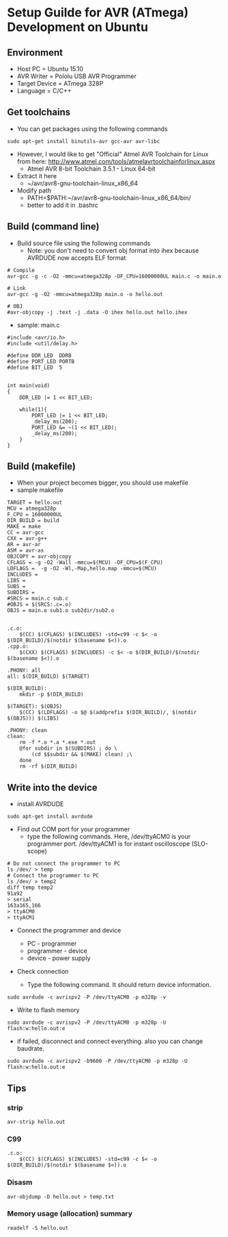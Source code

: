 # Setup Guilde for AVR (ATmega) Development on Ubuntu

## Environment
* Host PC = Ubuntu 15.10
* AVR Writer = Pololu USB AVR Programmer
* Target Device = ATmega 328P
* Language = C/C++

## Get toolchains
* You can get packages using the following commands
```
sudo apt-get install binutils-avr gcc-avr avr-libc
```

* However, I would like to get "Official" Atmel AVR Toolchain for Linux from here: <http://www.atmel.com/tools/atmelavrtoolchainforlinux.aspx>
	* Atmel AVR 8-bit Toolchain 3.5.1 - Linux 64-bit
* Extract it here
	* ~/avr/avr8-gnu-toolchain-linux_x86_64
* Modify path
	* PATH=$PATH:~/avr/avr8-gnu-toolchain-linux_x86_64/bin/
	* better to add it in .bashrc

## Build (command line)
* Build source file using the following commands
	* Note: you don't need to convert obj format into ihex because AVRDUDE now accepts ELF format
```
# Compile
avr-gcc -g -c -O2 -mmcu=atmega328p -DF_CPU=16000000UL main.c -o main.o

# Link
avr-gcc -g -O2 -mmcu=atmega328p main.o -o hello.out

# OBJ
#avr-objcopy -j .text -j .data -O ihex hello.out hello.ihex
```

* sample: main.c
```
#include <avr/io.h>
#include <util/delay.h>

#define DDR_LED  DDRB
#define PORT_LED PORTB
#define BIT_LED  5


int main(void)
{
	DDR_LED |= 1 << BIT_LED;

	while(1){
		PORT_LED |= 1 << BIT_LED;
		_delay_ms(200);
		PORT_LED &= ~(1 << BIT_LED);
		_delay_ms(200);
	}
}
```

## Build (makefile)
* When your project becomes bigger, you should use makefile
* sample makefile
```
TARGET = hello.out
MCU = atmega328p
F_CPU = 16000000UL
DIR_BUILD = build
MAKE = make
CC = avr-gcc
CXX = avr-g++
AR = avr-ar
ASM = avr-as
OBJCOPY = avr-objcopy
CFLAGS = -g -O2 -Wall -mmcu=$(MCU) -DF_CPU=$(F_CPU)
LDFLAGS =  -g -O2 -Wl,-Map,hello.map -mmcu=$(MCU)
INCLUDES = 
LIBS = 
SUBS = 
SUBDIRS = 
#SRCS = main.c sub.c
#OBJS = $(SRCS:.c=.o)
OBJS = main.o sub1.o sub2dir/sub2.o


.c.o:
	$(CC) $(CFLAGS) $(INCLUDES) -std=c99 -c $< -o $(DIR_BUILD)/$(notdir $(basename $<)).o
.cpp.o:
	$(CXX) $(CFLAGS) $(INCLUDES) -c $< -o $(DIR_BUILD)/$(notdir $(basename $<)).o

.PHONY: all
all: $(DIR_BUILD) $(TARGET)

$(DIR_BUILD):
	mkdir -p $(DIR_BUILD)

$(TARGET): $(OBJS)
	$(CC) $(LDFLAGS) -o $@ $(addprefix $(DIR_BUILD)/, $(notdir $(OBJS))) $(LIBS)

.PHONY: clean
clean:
	rm -f *.o *.a *.exe *.out
	@for subdir in $(SUBDIRS) ; do \
		(cd $$subdir && $(MAKE) clean) ;\
	done
	rm -rf $(DIR_BUILD)
```

## Write into the device
* install AVRDUDE
```
sudo apt-get install avrdude
```

* Find out COM port for your programmer
	* type the following commands. Here, /dev/ttyACM0 is your programmer port. /dev/ttyACM1 is for instant oscilloscope (SLO-scope)
```
# Do not connect the programmer to PC
ls /dev/ > temp
# Connect the programmer to PC
ls /dev/ > temp2
diff temp temp2
91a92
> serial
163a165,166
> ttyACM0
> ttyACM1
```

* Connect the programmer and device
	* PC - programmer
	* programmer - device
	* device - power supply

* Check connection
	* Type the following command. It should return device information.
```
sudo avrdude -c avrispv2 -P /dev/ttyACM0 -p m328p -v
```

* Write to flash memory
```
sudo avrdude -c avrispv2 -P /dev/ttyACM0 -p m328p -U flash:w:hello.out:e
```

* if failed, disconnect and connect everything. also you can change baudrate.
```
sudo avrdude -c avrispv2 -b9600 -P /dev/ttyACM0 -p m328p -U flash:w:hello.out:e
```

## Tips
### strip
```
avr-strip hello.out
```

### C99
```
.c.o:
	$(CC) $(CFLAGS) $(INCLUDES) -std=c99 -c $< -o $(DIR_BUILD)/$(notdir $(basename $<)).o
```

### Disasm
```
avr-objdump -D hello.out > temp.txt
```

### Memory usage (allocation) summary
```
readelf -S hello.out
```
